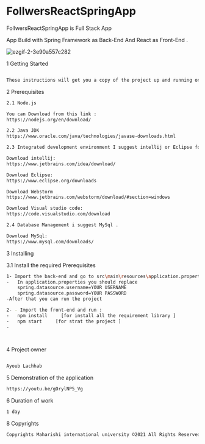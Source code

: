 

#  FollwersReactSpringApp
FollwersReactSpringApp is Full Stack App 


App Build with Spring Framework as Back-End And React as Front-End .

![ezgif-2-3e90a557c282](https://user-images.githubusercontent.com/44031876/127566693-b3eaa542-3422-4703-a45c-e463116e8dc9.gif)



1 Getting Started
```sh

These instructions will get you a copy of the project up and running on your local machine for development and testing purposes.
```


2 Prerequisites

```sh
2.1 Node.js

You can Download from this link : 
https://nodejs.org/en/download/

2.2 Java JDK
https://www.oracle.com/java/technologies/javase-downloads.html

2.3 Integrated development environment I suggest intellij or Eclipse for backend and WebStorm Or Visual Studio Code For the front-end . 

Download intellij:
https://www.jetbrains.com/idea/download/

Download Eclipse:
https://www.eclipse.org/downloads

Download Webstorm
https://www.jetbrains.com/webstorm/download/#section=windows

Download Visual studio code:
https://code.visualstudio.com/download

2.4 Database Management i suggest MySql . 

Download MySql:
https://www.mysql.com/downloads/

```


3 Installing



3.1 Install the required Prerequisites
```sh
1- Import the back-end and go to src\main\resources\application.properties
-   In application.properties you should replace 
    spring.datasource.username=YOUR USERNAME
    spring.datasource.password=YOUR PASSWORD
-After that you can run the project 

2- - Import the front-end and run :
-   npm install     [for install all the requirement library ]
-   npm start     [for strat the project ]
-   

    
```

4 Project owner

```sh

Ayoub Lachhab    

```

5 Demonstration of the application
```sh
https://youtu.be/gOrylNP5_Vg
```

6 Duration of work

```sh
1 day
```

8 Copyrights
```sh
Copyrights Maharishi international university ©2021 All Rights Reserved
```

